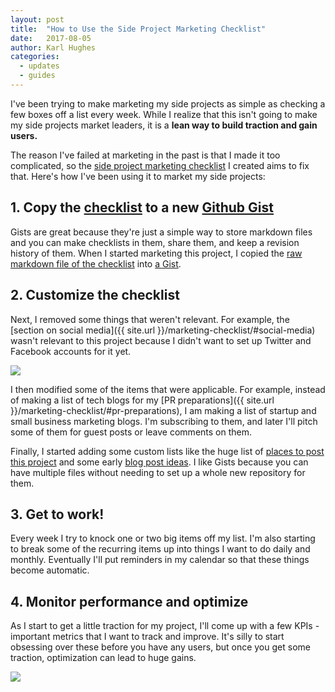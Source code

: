 ```yaml
---
layout: post
title:  "How to Use the Side Project Marketing Checklist"
date:   2017-08-05
author: Karl Hughes
categories:
  - updates
  - guides
---
```


I've been trying to make marketing my side projects as simple as checking a few boxes off a list every week. While I realize that this isn't going to make my side projects market leaders, it is a **lean way to build traction and gain users.**
 
 The reason I've failed at marketing in the past is that I made it too complicated, so the [side project marketing checklist](/marketing-checklist) I created aims to fix that. Here's how I've been using it to market my side projects:

## 1. Copy the [checklist](/marketing-checklist) to a new [Github Gist](https://gist.github.com)

Gists are great because they're just a simple way to store markdown files and you can make checklists in them, share them, and keep a revision history of them. When I started marketing this project, I copied the [raw markdown file of the checklist](https://raw.githubusercontent.com/karllhughes/side-project-marketing/master/marketing-checklist.md) into [a Gist](https://gist.github.com/karllhughes/56153edea80f2c735a0b8f57ff0eba94#file-1-side-project-marketing-checklist-md).

## 2. Customize the checklist

Next, I removed some things that weren't relevant. For example, the [section on social media]({{ site.url }}/marketing-checklist/#social-media) wasn't relevant to this project because I didn't want to set up Twitter and Facebook accounts for it yet.

![](http://i.imgur.com/eWmN1fD.png)

I then modified some of the items that were applicable. For example, instead of making a list of tech blogs for my [PR preparations]({{ site.url }}/marketing-checklist/#pr-preparations), I am making a list of startup and small business marketing blogs. I'm subscribing to them, and later I'll pitch some of them for guest posts or leave comments on them.

Finally, I started adding some custom lists like the huge list of [places to post this project](https://gist.github.com/karllhughes/56153edea80f2c735a0b8f57ff0eba94#file-2-places-to-post-md) and some early [blog post ideas](https://gist.github.com/karllhughes/56153edea80f2c735a0b8f57ff0eba94#file-3-blog-ideas-md). I like Gists because you can have multiple files without needing to set up a whole new repository for them.

## 3. Get to work!

Every week I try to knock one or two big items off my list. I'm also starting to break some of the recurring items up into things I want to do daily and monthly. Eventually I'll put reminders in my calendar so that these things become automatic.

## 4. Monitor performance and optimize

As I start to get a little traction for my project, I'll come up with a few KPIs - important metrics that I want to track and improve. It's silly to start obsessing over these before you have any users, but once you get some traction, optimization can lead to huge gains.

![](http://i.imgur.com/yRbS7e1.jpg)
